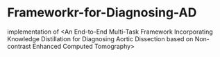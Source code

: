 # Frameworkr-for-Diagnosing-AD
implementation of &lt;An End-to-End Multi-Task Framework Incorporating Knowledge Distillation for Diagnosing Aortic Dissection based on Non-contrast Enhanced Computed Tomography>
